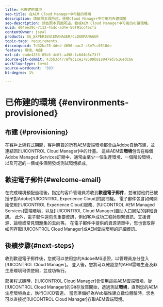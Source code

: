 ```yaml
---
title: 已佈建的環境
seo-title: 在AEM Cloud Manager中布建的環境
description: 請依照本頁所述，檢視Cloud Manager中可用的布建環境
seo-description: 請依照本頁面所述，檢視AEM Cloud Manager中可用的布建環境。
uuid: d04ee39c-7112-4adc-ad4e-56f91cc4ecfa
contentOwner: jsyal
products: SG_EXPERIENCEMANAGER/CLOUDMANAGER
topic-tags: requirements
discoiquuid: 7d32ba78-4ded-4656-aac2-c3e7cc0518de
feature: 環境，布建
exl-id: eade4255-89b5-4c65-a498-1c6d4e8c73ff
source-git-commit: 43bb3c477ef9c1ce178509b8180479d7616edc66
workflow-type: tm+mt
source-wordcount: '303'
ht-degree: 1%

---
```


# 已佈建的環境 {#environments-provisioned}

## 布建 {#provisioning}

在客戶上線程式期間，客戶購買的所有AEM雲端環境都會由Adobe自動布建，並連結回[!UICONTROL Cloud Manager]中的計畫。 這些AEM雲&#x200B;**環境**&#x200B;包含在每個Adobe Managed Services訂閱中，通常由至少一個生產環境、一個階段環境，以及可選的一個或多個開發或測試環境組成。

## 歡迎電子郵件{#welcome-email}

在完成環境預配過程後，指定的客戶管理員將收到&#x200B;**歡迎電子郵件**，並確認他們已被授予對Adobe[!UICONTROL Experience Cloud]的訪問權。 電子郵件包含如何開始使用[!UICONTROL Experience Cloud]服務、[!UICONTROL AEM Managed Services]雲端環境，以及[!UICONTROL Cloud Manager]自助入口網站的詳細資訊。 此外，電子郵件還包含重要資訊，例如客戶成功工程師聯繫資訊、支援資源、論壇或常見問題集的去向等。 在電子郵件中提供的資源清單中，您也會取得如何存取[!UICONTROL Cloud Manager]或AEM雲端環境的詳細資訊。

## 後續步驟{#next-steps}

收到歡迎電子郵件後，您就可以使用您的AdobeIMS憑證，以管理員身分登入[!UICONTROL Cloud Manager]。 登入後，您將可以確認您的AEM雲端生產及非生產環境可供使用，並成功執行。

部署程式碼時，[!UICONTROL Cloud Manager]會使用這些AEM雲端環境，從[!UICONTROL Cloud Manager]的Git存放庫開始，透過測試&#x200B;**環境**，直到您的AEM生產環境為止，執行CI/CD管道。 當您準備好為Web屬性建立數位體驗時，您也可以直接從[!UICONTROL Cloud Manager]存取AEM雲端環境。
